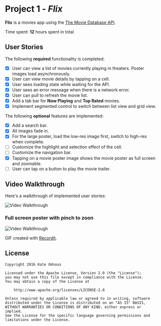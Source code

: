 # Project 1 - *Flix*

**Flix** is a movies app using the [The Movie Database API](http://docs.themoviedb.apiary.io/#).

Time spent: **12** hours spent in total

## User Stories

The following **required** functionality is completed:

- [x] User can view a list of movies currently playing in theaters. Poster images load asynchronously.
- [x] User can view movie details by tapping on a cell.
- [x] User sees loading state while waiting for the API.
- [x] User sees an error message when there is a network error.
- [x] User can pull to refresh the movie list.
- [x] Add a tab bar for **Now Playing** and **Top Rated** movies.
- [x] Implement segmented control to switch between list view and grid view.

The following **optional** features are implemented:

- [x] Add a search bar.
- [x] All images fade in.
- [x] For the large poster, load the low-res image first, switch to high-res when complete.
- [ ] Customize the highlight and selection effect of the cell.
- [ ] Customize the navigation bar.
- [X] Tapping on a movie poster image shows the movie poster as full screen and zoomable.
- [ ] User can tap on a button to play the movie trailer.

## Video Walkthrough

Here's a walkthrough of implemented user stories:

<img src='https://dl.dropboxusercontent.com/u/36664861/iOSTraining/FlixWalkthrough.gif' title='Video Walkthrough' width='' alt='Video Walkthrough' />

### Full screen poster with pinch to zoon

<img src='https://dl.dropboxusercontent.com/u/36664861/iOSTraining/FlixFullScreenPinchToZoom.gif' title='Video Walkthrough' width='' alt='Video Walkthrough' />

GIF created with [Recordit](http://recordit.co/).

## License

    Copyright 2016 Kate Odnous

    Licensed under the Apache License, Version 2.0 (the "License");
    you may not use this file except in compliance with the License.
    You may obtain a copy of the License at

        http://www.apache.org/licenses/LICENSE-2.0

    Unless required by applicable law or agreed to in writing, software
    distributed under the License is distributed on an "AS IS" BASIS,
    WITHOUT WARRANTIES OR CONDITIONS OF ANY KIND, either express or implied.
    See the License for the specific language governing permissions and
    limitations under the License.
